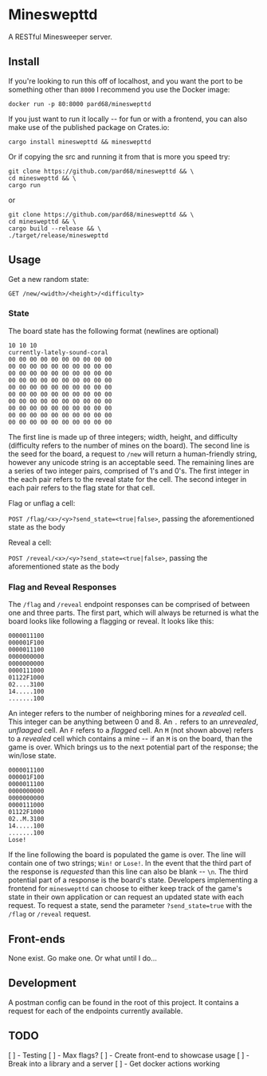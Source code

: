 # Mineswepttd

A RESTful Minesweeper server.

## Install

If you're looking to run this off of localhost, and you want the port to be
something other than `8000` I recommend you use the Docker image:

```shell
docker run -p 80:8000 pard68/mineswepttd
```

If you just want to run it locally -- for fun or with a frontend, you can also
make use of the published package on Crates.io:

```shell
cargo install mineswepttd && mineswepttd
```

Or if copying the src and running it from that is more you speed try:

```shell
git clone https://github.com/pard68/mineswepttd && \
cd mineswepttd && \
cargo run
```

or

```shell
git clone https://github.com/pard68/mineswepttd && \
cd mineswepttd && \
cargo build --release && \
./target/release/mineswepttd
```

## Usage

Get a new random state:

`GET /new/<width>/<height>/<difficulty>`

### State

The board state has the following format (newlines are optional)

```text
10 10 10
currently-lately-sound-coral
00 00 00 00 00 00 00 00 00 00
00 00 00 00 00 00 00 00 00 00
00 00 00 00 00 00 00 00 00 00
00 00 00 00 00 00 00 00 00 00
00 00 00 00 00 00 00 00 00 00
00 00 00 00 00 00 00 00 00 00
00 00 00 00 00 00 00 00 00 00
00 00 00 00 00 00 00 00 00 00
00 00 00 00 00 00 00 00 00 00
00 00 00 00 00 00 00 00 00 00
```

The first line is made up of three integers; width, height, and difficulty
(difficulty refers to the number of mines on the board). The second line is the
seed for the board, a request to `/new` will return a human-friendly string,
however any unicode string is an acceptable seed. The remaining lines are a
series of two integer pairs, comprised of 1's and 0's. The first integer in the
each pair refers to the reveal state for the cell. The second integer in each
pair refers to the flag state for that cell.

Flag or unflag a cell:

`POST /flag/<x>/<y>?send_state=<true|false>`, passing the aforementioned state
as the body

Reveal a cell:

`POST /reveal/<x>/<y>?send_state=<true|false>`, passing the aforementioned state
as the body

### Flag and Reveal Responses

The `/flag` and `/reveal` endpoint responses can be comprised of between one and
three parts. The first part, which will always be returned is what the board
looks like following a flagging or reveal. It looks like this:

```text
0000011100
000001F100
0000011100
0000000000
0000000000
0000111000
01122F1000
02....3100
14.....100
.......100
```

An integer refers to the number of neighboring mines for a _revealed_ cell. This
integer can be anything between 0 and 8. An `.` refers to an _unrevealed_,
_unflaaged_ cell. An `F` refers to a _flagged_ cell. An `M` (not shown above)
refers to a _revealed_ cell which contains a mine -- if an `M` is on the board,
than the game is over. Which brings us to the next potential part of the
response; the win/lose state.

```text
0000011100
000001F100
0000011100
0000000000
0000000000
0000111000
01122F1000
02..M.3100
14.....100
.......100
Lose!
```

If the line following the board is populated the game is over. The line will
contain one of two strings; `Win!` or `Lose!`. In the event that the third part
of the response is _requested_ than this line can also be blank -- `\n`. The
third potential part of a response is the board's state. Developers implementing
a frontend for `mineswepttd` can choose to either keep track of the game's state
in their own application or can request an updated state with each request. To
request a state, send the parameter `?send_state=true` with the `/flag` or
`/reveal` request.

## Front-ends

None exist. Go make one. Or what until I do...

## Development

A postman config can be found in the root of this project. It contains a request
for each of the endpoints currently available.

## TODO

[ ] - Testing
[ ] - Max flags?
[ ] - Create front-end to showcase usage
[ ] - Break into a library and a server
[ ] - Get docker actions working
